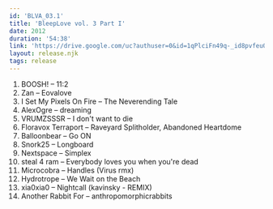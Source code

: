 ```yaml
---
id: 'BLVA_03.1'
title: 'BleepLove vol. 3 Part I'
date: 2012
duration: '54:38'
link: 'https://drive.google.com/uc?authuser=0&id=1qPlciFn49q-_id8pvfeuQLxMWkkdWXIm&export=download'
layout: release.njk
tags: release
---
```


01. BOOSH! – 11:2
02. Zan – Eovalove
03. I Set My Pixels On Fire – The Neverending Tale
04. AlexOgre – dreaming
05. VRUMZSSSR – I don't want to die
06. Floravox Terraport – Raveyard Splitholder, Abandoned Heartdome
07. Balloonbear – Go ON
08. Snork25 – Longboard
09. Nextspace – Simplex
10. steal 4 ram – Everybody loves you when you're dead
11. Microcobra – Handles (Virus rmx)
12. Hydrotrope – We Wait on the Beach
13. xia0xia0 – Nightcall (kavinsky - REMIX)
14. Another Rabbit For – anthropomorphicrabbits